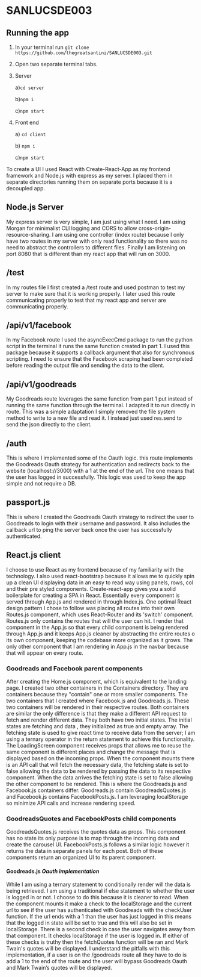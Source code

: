 # SANLUCSDE003

## Running the app

1) In your terminal run ```git clone https://github.com/thegreatsantini/SANLUCSDE003.git```

2) Open two separate terminal tabs.
    
3) Server

	a)``cd server``
	
	b)``npm i``
	
	c)``npm start``
4) Front end

	a) ``cd client``
	
	b) ``npm i``
	
	c)``npm start``


To create a UI I used React with Create-React-App as my frontend framework and Node.js with express as my server. 
I placed them in separate directories running them on separate ports because it is a decoupled app. 

## Node.js Server

My express server is very simple, I am just using what I need. I am using Morgan for minimalist CLI logging and CORS to allow cross-origin-resource-sharing. I am using one controller (index route) because I only have two routes in my server with only read functionality so there was no need to abstract the controllers to different files. Finally I am listening on port 8080 that is different than my react app that will run on 3000.

## /test
In my routes file I first created a /test route and used postman to test my server to make sure that it is working properly. I later used this route communicating properly to test that my react app and server are communicating properly.

## /api/v1/facebook
In my Facebook route I used the asyncExecCmd package to run the python script in the terminal it runs the same function created in part 1. I used this package because it supports a callback argument that also for synchronous scripting. I need to ensure that the Facebook scraping had been completed before reading the output file and sending the data to the client. 

## /api/v1/goodreads
My Goodreads route leverages the same function from part 1 put instead of running the same function through the terminal. I adapted it to run directly in route. This was a simple adaptation I simply removed the file system method to write to a new file and read it. I instead just used res.send to send the json directly to the client. 

## /auth 
This is where I implemented some of the Oauth logic. this route implements the Goodreads Oauth strategy for authentication and redirects back to the website (localhost://3000) with a 1 at the end of the url. The one means that the user has logged in successfully. This logic was used to keep the app simple and not require a DB.

## passport.js
This is where I created the Goodreads Oauth strategy to redirect the user to Goodreads to login with their username and password. It also includes the callback url to ping the server back once the user has successfully authenticated.


## React.js client

I choose to use React as my frontend because of my familiarity with the technology. I also used react-bootstrap because it allows me to quickly spin up a clean UI displaying data in an easy to read way using panels, rows, col and their pre styled components. Create-react-app gives you a solid boilerplate for creating a SPA in React. Essentially every component is served through App.js and rendered in through Index.js. One optimal React design pattern I chose to follow was placing all routes into their own Routes.js component, which uses React-Router and its 'switch' component. Routes.js only contains the routes that will the user can hit. I render that component in the App.js so that every child component is being rendered through App.js and it keeps App.js cleaner by abstracting the entire routes o its own component, keeping the codebase more organized as it grows. The only other component that I am rendering in App.js in the navbar because that will appear on every route.

### Goodreads and Facebook parent components 

After creating the Home.js component, which is equivalent to the landing page. I created two other containers in the Containers directory. They are containers because they "contain" one or more smaller components. The two containers that I created where Facebook.js and Goodreads.js. These two containers will be rendered in their respective routes. Both containers are similar the only difference is that they make a different API request to fetch and render different data. They both have two initial states. The initial states are fetching <bool> and data <array>, they initialized as true and empty array. The fetching state is used to give react time to receive data from the server; I am using a ternary operator in the return statement to achieve this functionality. The LoadingScreen component receives props that allows me to reuse the same component is different places and change the message that is displayed based on the incoming props. When the component mounts there is an API call that will fetch the necessary data, the fetching state is set to false allowing the data to be rendered by passing the data to its respective component. When the data arrives the fetching state is set to false allowing the other component to be rendered. This is where the Goodreads.js and Facebook.js containers differ. Goodreads.js contain GoodreadsQuotes.js and Facebook.js contains FacebookPosts.js.  I am leveraging localStorage so minimize API calls and increase rendering speed.

### GoodreadsQuotes and FacebookPosts child components

GoodreadsQuotes.js receives the quotes data as props. This component has no state its only purpose is to map through the incoming data and create the carousel UI. FacebookPosts.js follows a similar logic however it returns the data in separate panels for each post. Both of these components return an organized UI to its parent component.

#### Goodreads.js *Oauth implementation*

While I am using a ternary statement to conditionally render will the data is being retrieved. I am using a traditional if else statement to whether the user is logged in or not. I choose to do this because it is cleaner to read. When the component mounts it make a check to the localStorage and the current url to see if the user has authenticated with Goodreads with the checkUser function. If the url ends with a 1 than the user has just logged in this means that the logged in state will be set to true and this will also be set in localStorage. There is a second check in case the user navigates away from that component. It checks localStorage if the user is logged in. If either of these checks is truthy then the fetchQuotes function will be ran and Mark Twain's quotes will be displayed. I understand the pitfalls with this implementation, if a user is on the /goodreads route all they have to do is add a 1 to the end of the route and the user will bypass Goodreads Oauth and Mark Twain’s quotes will be displayed.
